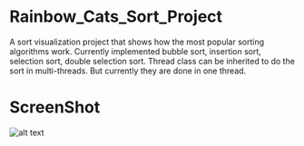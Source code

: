 # Rainbow_Cats_Sort_Project
 A sort visualization project that shows how the most popular sorting algorithms work.
 Currently implemented bubble sort, insertion sort, selection sort, double selection sort.
 Thread class can be inherited to do the sort in multi-threads. But currently they are done in one thread.
# ScreenShot
![alt text](https://github.com/UxxHans/Rainbow_Cats_Sort_Project/blob/main/app/src/main/resources/Sort/Illustration.gif)
